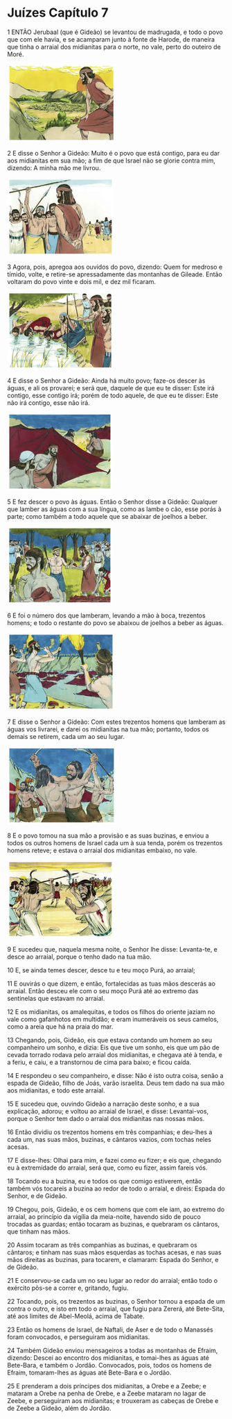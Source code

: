 # Juízes Capítulo 7

1	ENTÃO Jerubaal (que é Gideão) se levantou de madrugada, e todo o povo que com ele havia, e se acamparam junto à fonte de Harode, de maneira que tinha o arraial dos midianitas para o norte, no vale, perto do outeiro de Moré.

![](.img/07_Ju_07_01_RG.jpg)

2	E disse o Senhor a Gideão: Muito é o povo que está contigo, para eu dar aos midianitas em sua mão; a fim de que Israel não se glorie contra mim, dizendo: A minha mão me livrou.

![](.img/07_Ju_07_02_RG.jpg)

3	Agora, pois, apregoa aos ouvidos do povo, dizendo: Quem for medroso e tímido, volte, e retire-se apressadamente das montanhas de Gileade. Então voltaram do povo vinte e dois mil, e dez mil ficaram.

![](.img/07_Ju_07_03_RG.jpg)

4	E disse o Senhor a Gideão: Ainda há muito povo; faze-os descer às águas, e ali os provarei; e será que, daquele de que eu te disser: Este irá contigo, esse contigo irá; porém de todo aquele, de que eu te disser: Este não irá contigo, esse não irá.

![](.img/07_Ju_07_04_RG.jpg)

5	E fez descer o povo às águas. Então o Senhor disse a Gideão: Qualquer que lamber as águas com a sua língua, como as lambe o cão, esse porás à parte; como também a todo aquele que se abaixar de joelhos a beber.

![](.img/07_Ju_07_05_RG.jpg)

6	E foi o número dos que lamberam, levando a mão à boca, trezentos homens; e todo o restante do povo se abaixou de joelhos a beber as águas.

![](.img/07_Ju_07_06_RG.jpg)

7	E disse o Senhor a Gideão: Com estes trezentos homens que lamberam as águas vos livrarei, e darei os midianitas na tua mão; portanto, todos os demais se retirem, cada um ao seu lugar.

![](.img/07_Ju_07_07_RG.jpg)

8	E o povo tomou na sua mão a provisão e as suas buzinas, e enviou a todos os outros homens de Israel cada um à sua tenda, porém os trezentos homens reteve; e estava o arraial dos midianitas embaixo, no vale.

![](.img/07_Ju_07_08_RG.jpg)

9	E sucedeu que, naquela mesma noite, o Senhor lhe disse: Levanta-te, e desce ao arraial, porque o tenho dado na tua mão.

10	E, se ainda temes descer, desce tu e teu moço Purá, ao arraial;

11	E ouvirás o que dizem, e então, fortalecidas as tuas mãos descerás ao arraial. Então desceu ele com o seu moço Purá até ao extremo das sentinelas que estavam no arraial.

12	E os midianitas, os amalequitas, e todos os filhos do oriente jaziam no vale como gafanhotos em multidão; e eram inumeráveis os seus camelos, como a areia que há na praia do mar.

13	Chegando, pois, Gideão, eis que estava contando um homem ao seu companheiro um sonho, e dizia: Eis que tive um sonho, eis que um pão de cevada torrado rodava pelo arraial dos midianitas, e chegava até à tenda, e a feriu, e caiu, e a transtornou de cima para baixo; e ficou caída.

14	E respondeu o seu companheiro, e disse: Não é isto outra coisa, senão a espada de Gideão, filho de Joás, varão israelita. Deus tem dado na sua mão aos midianitas, e todo este arraial.

15	E sucedeu que, ouvindo Gideão a narração deste sonho, e a sua explicação, adorou; e voltou ao arraial de Israel, e disse: Levantai-vos, porque o Senhor tem dado o arraial dos midianitas nas nossas mãos.

16	Então dividiu os trezentos homens em três companhias; e deu-lhes a cada um, nas suas mãos, buzinas, e cântaros vazios, com tochas neles acesas.

17	E disse-lhes: Olhai para mim, e fazei como eu fizer; e eis que, chegando eu à extremidade do arraial, será que, como eu fizer, assim fareis vós.

18	Tocando eu a buzina, eu e todos os que comigo estiverem, então também vós tocareis a buzina ao redor de todo o arraial, e direis: Espada do Senhor, e de Gideão.

19	Chegou, pois, Gideão, e os cem homens que com ele iam, ao extremo do arraial, ao princípio da vigília da meia-noite, havendo sido de pouco trocadas as guardas; então tocaram as buzinas, e quebraram os cântaros, que tinham nas mãos.

20	Assim tocaram as três companhias as buzinas, e quebraram os cântaros; e tinham nas suas mãos esquerdas as tochas acesas, e nas suas mãos direitas as buzinas, para tocarem, e clamaram: Espada do Senhor, e de Gideão.

21	E conservou-se cada um no seu lugar ao redor do arraial; então todo o exército pôs-se a correr e, gritando, fugiu.

22	Tocando, pois, os trezentos as buzinas, o Senhor tornou a espada de um contra o outro, e isto em todo o arraial, que fugiu para Zererá, até Bete-Sita, até aos limites de Abel-Meolá, acima de Tabate.

23	Então os homens de Israel, de Naftali, de Aser e de todo o Manassés foram convocados, e perseguiram aos midianitas.

24	Também Gideão enviou mensageiros a todas as montanhas de Efraim, dizendo: Descei ao encontro dos midianitas, e tomai-lhes as águas até Bete-Bara, e também o Jordão. Convocados, pois, todos os homens de Efraim, tomaram-lhes as águas até Bete-Bara e o Jordão.

25	E prenderam a dois príncipes dos midianitas, a Orebe e a Zeebe; e mataram a Orebe na penha de Orebe, e a Zeebe mataram no lagar de Zeebe, e perseguiram aos midianitas; e trouxeram as cabeças de Orebe e de Zeebe a Gideão, além do Jordão.

